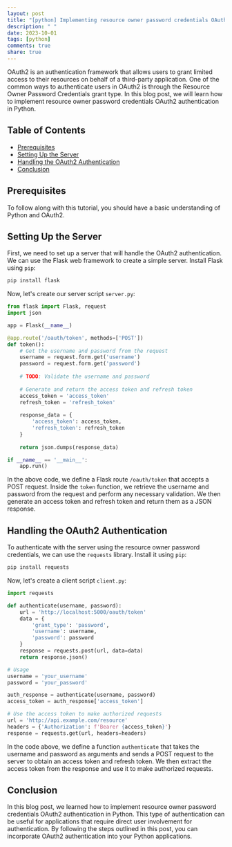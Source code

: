 ```yaml
---
layout: post
title: "[python] Implementing resource owner password credentials OAuth2 authentication in Python"
description: " "
date: 2023-10-01
tags: [python]
comments: true
share: true
---
```


OAuth2 is an authentication framework that allows users to grant limited access to their resources on behalf of a third-party application. One of the common ways to authenticate users in OAuth2 is through the Resource Owner Password Credentials grant type. In this blog post, we will learn how to implement resource owner password credentials OAuth2 authentication in Python.

## Table of Contents
- [Prerequisites](#prerequisites)
- [Setting Up the Server](#setting-up-the-server)
- [Handling the OAuth2 Authentication](#handling-the-oauth2-authentication)
- [Conclusion](#conclusion)

## Prerequisites
To follow along with this tutorial, you should have a basic understanding of Python and OAuth2.

## Setting Up the Server
First, we need to set up a server that will handle the OAuth2 authentication. We can use the Flask web framework to create a simple server. Install Flask using `pip`:

```python
pip install flask
```

Now, let's create our server script `server.py`:

```python
from flask import Flask, request
import json

app = Flask(__name__)

@app.route('/oauth/token', methods=['POST'])
def token():
    # Get the username and password from the request
    username = request.form.get('username')
    password = request.form.get('password')
    
    # TODO: Validate the username and password
    
    # Generate and return the access token and refresh token
    access_token = 'access_token'
    refresh_token = 'refresh_token'
    
    response_data = {
        'access_token': access_token,
        'refresh_token': refresh_token
    }
    
    return json.dumps(response_data)

if __name__ == '__main__':
    app.run()
```

In the above code, we define a Flask route `/oauth/token` that accepts a POST request. Inside the `token` function, we retrieve the username and password from the request and perform any necessary validation. We then generate an access token and refresh token and return them as a JSON response.

## Handling the OAuth2 Authentication
To authenticate with the server using the resource owner password credentials, we can use the `requests` library. Install it using `pip`:

```python
pip install requests
```

Now, let's create a client script `client.py`:

```python
import requests

def authenticate(username, password):
    url = 'http://localhost:5000/oauth/token'
    data = {
        'grant_type': 'password',
        'username': username,
        'password': password
    }
    response = requests.post(url, data=data)
    return response.json()

# Usage
username = 'your_username'
password = 'your_password'

auth_response = authenticate(username, password)
access_token = auth_response['access_token']

# Use the access token to make authorized requests
url = 'http://api.example.com/resource'
headers = {'Authorization': f'Bearer {access_token}'}
response = requests.get(url, headers=headers)
```

In the code above, we define a function `authenticate` that takes the username and password as arguments and sends a POST request to the server to obtain an access token and refresh token. We then extract the access token from the response and use it to make authorized requests.

## Conclusion
In this blog post, we learned how to implement resource owner password credentials OAuth2 authentication in Python. This type of authentication can be useful for applications that require direct user involvement for authentication. By following the steps outlined in this post, you can incorporate OAuth2 authentication into your Python applications.